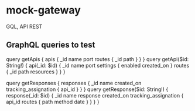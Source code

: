 # mock-gateway
GQL, API REST

GraphQL queries to test
-----------------------
query getApis {
  apis {
    _id
    name
    port
    routes {
      _id
      path
    }
  }
}
query getApi($id: String!) {
  api(_id: $id) {
    _id
    name
    port
    settings {
      enabled
      created_on
    }
    routes {
      _id
      path
      resources
    }
  }
}

query getResponses {
  responses {
    _id
    name
    created_on
    tracking_assignation {
      api_id
    }
  }
}
query getResponse($id: String!) {
  response(_id: $id) {
    _id
    name
    response
    created_on
    tracking_assignation {
      api_id
      routes {
        path
        method
        date
      }
    }
  }
}